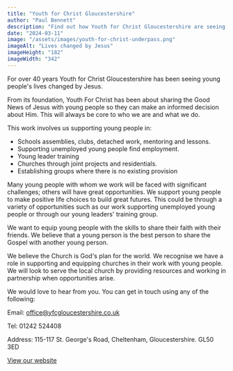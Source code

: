 ```yaml
---
title: "Youth for Christ Gloucestershire"
author: "Paul Bennett"
description: "Find out how Youth for Christ Gloucestershire are seeing young people's lives changed by Jesus."
date: "2024-03-11"
image: "/assets/images/youth-for-christ-underpass.png"
imageAlt: "Lives changed by Jesus"
imageHeight: "182"
imageWidth: "342"
---
```


For over 40 years Youth for Christ Gloucestershire has been seeing young people's lives changed by Jesus.

From its foundation, Youth For Christ has been about sharing the Good News of Jesus with young people so they can make an informed decision about Him. This will always be core to who we are and what we do. 

This work involves us supporting young people in:
- Schools assemblies, clubs, detached work, mentoring and lessons.
- Supporting unemployed young people find employment.
- Young leader training
- Churches through joint projects and residentials.
- Establishing groups where there is no existing provision

Many young people with whom we work will be faced with significant challenges; others will have great opportunities.  We support young people to make positive life choices to build great futures. This could be through a variety of opportunities such as our work supporting unemployed young people or through our young leaders' training group.

We want to equip young people with the skills to share their faith with their friends.  We believe that a young person is the best person to share the Gospel with another young person.

We believe the Church is God's plan for the world.  We recognise we have a role in supporting and equipping churches in their work with young people.  We will look to serve the local church by providing resources and working in partnership when opportunities arise.

We would love to hear from you. You can get in touch using any of the following:

Email: [office@yfcgloucestershire.co.uk](mailto:office@yfcgloucestershire.co.uk)

Tel: 01242 524408

Address: 115-117 St. George's Road, Cheltenham, Gloucestershire. GL50 3ED

[View our website](http://yfcgloucestershire.co.uk/)
